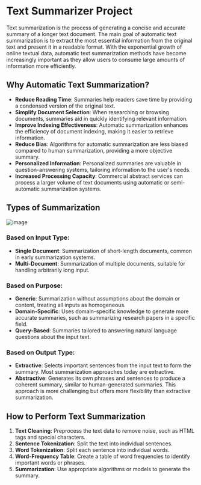 # Text Summarizer Project

Text summarization is the process of generating a concise and accurate summary of a longer text document. The main goal of automatic text summarization is to extract the most essential information from the original text and present it in a readable format. With the exponential growth of online textual data, automatic text summarization methods have become increasingly important as they allow users to consume large amounts of information more efficiently.

## Why Automatic Text Summarization?

- **Reduce Reading Time**: Summaries help readers save time by providing a condensed version of the original text.
- **Simplify Document Selection**: When researching or browsing documents, summaries aid in quickly identifying relevant information.
- **Improve Indexing Effectiveness**: Automatic summarization enhances the efficiency of document indexing, making it easier to retrieve information.
- **Reduce Bias**: Algorithms for automatic summarization are less biased compared to human summarization, providing a more objective summary.
- **Personalized Information**: Personalized summaries are valuable in question-answering systems, tailoring information to the user's needs.
- **Increased Processing Capacity**: Commercial abstract services can process a larger volume of text documents using automatic or semi-automatic summarization systems.

## Types of Summarization
![image](https://github.com/BhorSant/Text-Summarizer-Project/assets/91824340/7a7a395a-b484-4c3e-ab77-c53b176a9b83)


### Based on Input Type:

- **Single Document**: Summarization of short-length documents, common in early summarization systems.
- **Multi-Document**: Summarization of multiple documents, suitable for handling arbitrarily long input.

### Based on Purpose:

- **Generic**: Summarization without assumptions about the domain or content, treating all inputs as homogeneous.
- **Domain-Specific**: Uses domain-specific knowledge to generate more accurate summaries, such as summarizing research papers in a specific field.
- **Query-Based**: Summaries tailored to answering natural language questions about the input text.

### Based on Output Type:

- **Extractive**: Selects important sentences from the input text to form the summary. Most summarization approaches today are extractive.
- **Abstractive**: Generates its own phrases and sentences to produce a coherent summary, similar to human-generated summaries. This approach is more challenging but offers more flexibility than extractive summarization.

## How to Perform Text Summarization

1. **Text Cleaning**: Preprocess the text data to remove noise, such as HTML tags and special characters.
2. **Sentence Tokenization**: Split the text into individual sentences.
3. **Word Tokenization**: Split each sentence into individual words.
4. **Word-Frequency Table**: Create a table of word frequencies to identify important words or phrases.
5. **Summarization**: Use appropriate algorithms or models to generate the summary.

